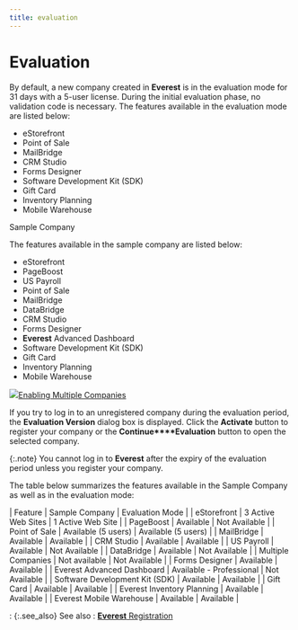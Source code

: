 ```yaml
---
title: evaluation
---
```


# Evaluation


By default, a new company created in **Everest**  is in the evaluation mode for 31 days with a 5-user license. During the  initial evaluation phase, no validation code is necessary. The features  available in the evaluation mode are listed below:

- eStorefront
- Point of Sale
- MailBridge
- CRM Studio
- Forms Designer
- Software Development  Kit (SDK)
- Gift Card
- Inventory Planning
- Mobile Warehouse



Sample Company


The features available in the sample company are listed below:

- eStorefront
- PageBoost
- US Payroll
- Point of Sale
- MailBridge
- DataBridge
- CRM Studio
- Forms Designer
- **Everest**  Advanced Dashboard
- Software Development  Kit (SDK)
- Gift Card
- Inventory Planning
- Mobile Warehouse



![]({{site.sc_baseurl}}/img/lens.gif)[Enabling  Multiple Companies]({{site.sc_baseurl}}/misc/enabling_multiple_companies_option.html)


If you try to log in to an unregistered company during the evaluation  period, the **Evaluation Version**  dialog box is displayed. Click the **Activate**  button to register your company or the **Continue****Evaluation** button to open the  selected company.


{:.note}
You cannot log in to **Everest**  after the expiry  of the evaluation period unless you register your company.


The table below summarizes the features available in the Sample Company  as well as in the evaluation mode:


| Feature | Sample Company | Evaluation Mode |
| eStorefront | 3 Active Web Sites | 1 Active Web Site |
| PageBoost | Available | Not Available |
| Point of Sale | Available (5 users) | Available (5 users) |
| MailBridge | Available | Available |
| CRM Studio | Available | Available |
| US Payroll | Available | Not Available |
| DataBridge | Available | Not Available |
| Multiple Companies | Not available | Not Available |
| Forms Designer | Available | Available |
| Everest Advanced Dashboard | Available - Professional | Not Available |
| Software Development Kit (SDK) | Available | Available |
| Gift Card | Available | Available |
| Everest Inventory Planning | Available | Available |
| Everest Mobile Warehouse | Available | Available |

: {:.see_also}
See also
: [**Everest**  Registration]({{site.sc_baseurl}}/everest-registration/everest_registration.html)
